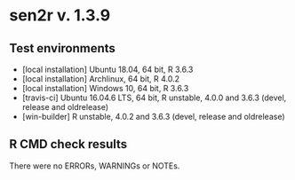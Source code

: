 # sen2r v. 1.3.9

## Test environments
* [local installation] Ubuntu 18.04, 64 bit, R 3.6.3
* [local installation] Archlinux, 64 bit, R 4.0.2
* [local installation] Windows 10, 64 bit, R 3.6.3
* [travis-ci] Ubuntu 16.04.6 LTS, 64 bit, R unstable, 4.0.0 and 3.6.3 (devel, release and oldrelease)
* [win-builder] R unstable, 4.0.2 and 3.6.3 (devel, release and oldrelease)

## R CMD check results
There were no ERRORs, WARNINGs or NOTEs.
